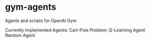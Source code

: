 # gym-agents
Agents and scripts for OpenAI Gym

Currently Implemented Agents:
  Cart-Pole Problem:
    Q-Learning Agent
    Random Agent
